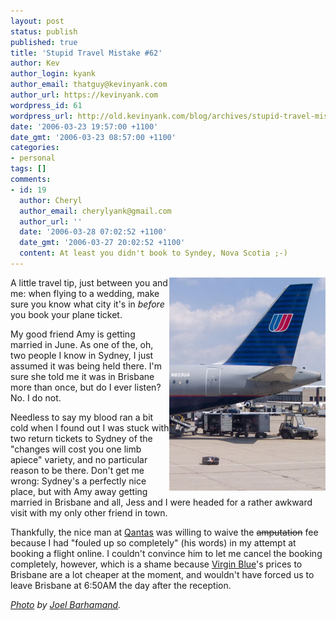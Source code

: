 ```yaml
---
layout: post
status: publish
published: true
title: 'Stupid Travel Mistake #62'
author: Kev
author_login: kyank
author_email: thatguy@kevinyank.com
author_url: https://kevinyank.com
wordpress_id: 61
wordpress_url: http://old.kevinyank.com/blog/archives/stupid-travel-mistake-62/
date: '2006-03-23 19:57:00 +1100'
date_gmt: '2006-03-23 08:57:00 +1100'
categories:
- personal
tags: []
comments:
- id: 19
  author: Cheryl
  author_email: cherylyank@gmail.com
  author_url: ''
  date: '2006-03-28 07:02:52 +1100'
  date_gmt: '2006-03-27 20:02:52 +1100'
  content: At least you didn't book to Syndey, Nova Scotia ;-)
---
```

<p><img align="right" alt="Lost Luggage" id="image60" title="Lost Luggage" src="/assets/wp-content/uploads/2006/03/united-lost-luggage.jpg" />A little travel tip, just between you and me: when flying to a wedding, make sure you know what city it's in <em>before</em> you book your plane ticket.</p>
<p>My good friend Amy is getting married in June. As one of the, oh, two people I know in Sydney, I just assumed it was being held there. I'm sure she told me it was in Brisbane more than once, but do I ever listen? No. I do not.</p>
<p>Needless to say my blood ran a bit cold when I found out I was stuck with two return tickets to Sydney of the "changes will cost you one limb apiece" variety, and no particular reason to be there. Don't get me wrong: Sydney's a perfectly nice place, but with Amy away getting married in Brisbane and all, Jess and I were headed for a rather awkward visit with my only other friend in town.</p>
<p>Thankfully, the nice man at <a href="http://www.qantas.com.au/">Qantas</a> was willing to waive the <del>amputation</del> fee because I had "fouled up so completely" (his words) in my attempt at booking a flight online. I couldn't convince him to let me cancel the booking completely, however, which is a shame because <a href="http://www.virginblue.com.au/">Virgin Blue</a>'s prices to Brisbane are a lot cheaper at the moment, and wouldn't have forced us to leave Brisbane at 6:50AM the day after the reception.</p>
<p><cite><a href="https://www.flickr.com/photos/barhamand/30742814/">Photo</a> by <a href="http://www.flickr.com/photos/barhamand/">Joel Barhamand</a>.</cite></p>
